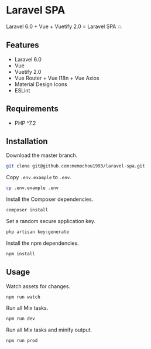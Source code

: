 # Laravel SPA

Laravel 6.0 + Vue + Vuetify 2.0 = Laravel SPA 💥

## Features

- Laravel 6.0
- Vue
- Vuetify 2.0
- Vue Router + Vue I18n + Vue Axios
- Material Design Icons
- ESLint

## Requirements

- PHP ^7.2

## Installation

Download the master branch.

```BASH
git clone git@github.com:memochou1993/laravel-spa.git
```

Copy `.env.example` to `.env`.

```BASH
cp .env.example .env
```

Install the Composer dependencies.

```BASH
composer install
```

Set a random secure application key.

```BASH
php artisan key:generate
```

Install the npm dependencies.

```BASH
npm install
```

## Usage

Watch assets for changes.

```BASH
npm run watch
```

Run all Mix tasks.

```BASH
npm run dev
```

Run all Mix tasks and minify output.

```BASH
npm run prod
```
